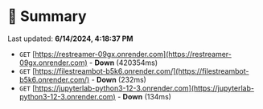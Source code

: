 # 📖 Summary
Last updated: **6/14/2024, 4:18:37 PM**

- `GET` [https://restreamer-09gx.onrender.com](https://restreamer-09gx.onrender.com) - **Down** (420354ms)
- `GET` [https://filestreambot-b5k6.onrender.com/](https://filestreambot-b5k6.onrender.com/) - **Down** (232ms)
- `GET` [https://jupyterlab-python3-12-3.onrender.com](https://jupyterlab-python3-12-3.onrender.com) - **Down** (134ms)
